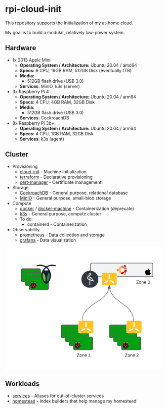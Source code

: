 # rpi-cloud-init

This repository supports the initialization of my at-home cloud.

My goal is to build a modular, relatively low-power system.

## Hardware

- 1x 2013 Apple Mini
  - **Operating System / Architecture:** Ubuntu 20.04 / amd64
  - **Specs:** 8 CPU, 16GB RAM, 512GB Disk (eventually 1TB)
  - **Media:**
    - 512GB flash drive (USB 3.0)
  - **Services**: MinIO, k3s (server)
- 3x Raspberry Pi 4
  - **Operating System / Architecture:** Ubuntu 20.04 / arm64
  - **Specs:** 4 CPU, 4GB RAM, 32GB Disk
  - **Media:**
    - 512GB flash drive (USB 3.0)
  - **Services**: CockroachDB
- 8x Raspberry Pi 3b+
  - **Operating System / Architecture:** Ubuntu 20.04 / arm64
  - **Specs:** 4 CPU, 1GB RAM, 32GB Disk
  - **Services**: k3s (agent)

## Cluster

 - Provisioning
   - [cloud-init](cloud-init) - Machine initialization
   - [terraform](https://www.terraform.io/) - Declarative provisioning
   - [cert-manager](compute/workloads/cert-manager) - Certificate management
 - Storage
   - [CockroachDB](storage/crdb) - General purpose, relational database
   - [MinIO](storage/minio) - General purpose, small-blob storage
 - Compute
   - [docker](https://www.docker.com/) / [docker-machine](scripts/docker-machine) - Containerization (deprecate)
   - [k3s](compute/k3s) - General purpose, compute cluster
   - To do:
     - containerd - Containerization
 - Observability
   - [prometheus](compute/workloads/prometheus) - Data collection and storage
   - [grafana](compute/workloads/grafana) - Data visualization

<a href="assets/cluster.png"><img alt="cluster diagram" src="assets/cluster.png" width="600"/></a>

## Workloads

 - [services](compute/workloads/services) - Aliases for out-of-cluster services
 - [homestead](https://github.com/mjpitz/homestead) - Index builders that help manage my homestead
